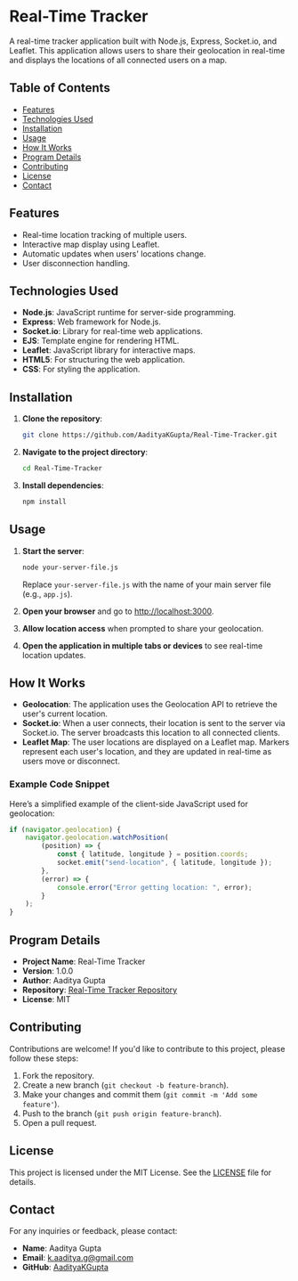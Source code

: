 # Real-Time Tracker

A real-time tracker application built with Node.js, Express, Socket.io, and Leaflet. This application allows users to share their geolocation in real-time and displays the locations of all connected users on a map.

## Table of Contents
- [Features](#features)
- [Technologies Used](#technologies-used)
- [Installation](#installation)
- [Usage](#usage)
- [How It Works](#how-it-works)
- [Program Details](#program-details)
- [Contributing](#contributing)
- [License](#license)
- [Contact](#contact)

## Features
- Real-time location tracking of multiple users.
- Interactive map display using Leaflet.
- Automatic updates when users' locations change.
- User disconnection handling.

## Technologies Used
- **Node.js**: JavaScript runtime for server-side programming.
- **Express**: Web framework for Node.js.
- **Socket.io**: Library for real-time web applications.
- **EJS**: Template engine for rendering HTML.
- **Leaflet**: JavaScript library for interactive maps.
- **HTML5**: For structuring the web application.
- **CSS**: For styling the application.

## Installation

1. **Clone the repository**:
   ```bash
   git clone https://github.com/AadityaKGupta/Real-Time-Tracker.git

2. **Navigate to the project directory**:
   ```bash
   cd Real-Time-Tracker

3. **Install dependencies**:
   ```bash
   npm install
   

## Usage

1. **Start the server**:
   ```bash
   node your-server-file.js
   ```
   Replace `your-server-file.js` with the name of your main server file (e.g., `app.js`).

2. **Open your browser** and go to [http://localhost:3000](http://localhost:3000).

3. **Allow location access** when prompted to share your geolocation.

4. **Open the application in multiple tabs or devices** to see real-time location updates.

## How It Works

- **Geolocation**: The application uses the Geolocation API to retrieve the user's current location.
- **Socket.io**: When a user connects, their location is sent to the server via Socket.io. The server broadcasts this location to all connected clients.
- **Leaflet Map**: The user locations are displayed on a Leaflet map. Markers represent each user's location, and they are updated in real-time as users move or disconnect.

### Example Code Snippet

Here’s a simplified example of the client-side JavaScript used for geolocation:

```javascript
if (navigator.geolocation) {
    navigator.geolocation.watchPosition(
        (position) => {
            const { latitude, longitude } = position.coords;
            socket.emit("send-location", { latitude, longitude });
        },
        (error) => {
            console.error("Error getting location: ", error);
        }
    );
}
```

## Program Details

- **Project Name**: Real-Time Tracker
- **Version**: 1.0.0
- **Author**: Aaditya Gupta
- **Repository**: [Real-Time Tracker Repository](https://github.com/AadityaKGupta/Real-Time-Tracker)
- **License**: MIT

## Contributing

Contributions are welcome! If you'd like to contribute to this project, please follow these steps:

1. Fork the repository.
2. Create a new branch (`git checkout -b feature-branch`).
3. Make your changes and commit them (`git commit -m 'Add some feature'`).
4. Push to the branch (`git push origin feature-branch`).
5. Open a pull request.

## License

This project is licensed under the MIT License. See the [LICENSE](LICENSE) file for details.

## Contact

For any inquiries or feedback, please contact:

- **Name**: Aaditya Gupta
- **Email**: [k.aaditya.g@gmail.com](mailto:aadityagupta@example.com)
- **GitHub**: [AadityaKGupta](https://github.com/AadityaKGupta)

